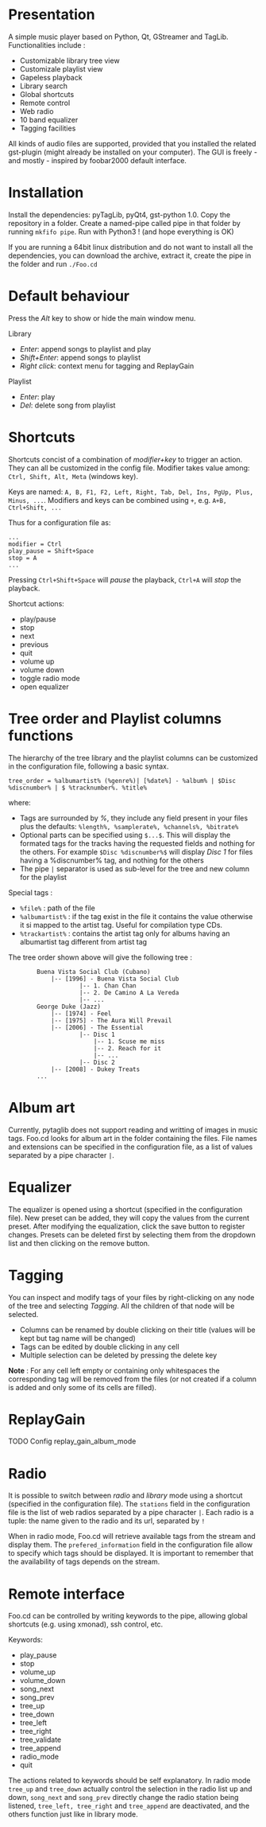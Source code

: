 Presentation
=============

A simple music player based on Python, Qt, GStreamer and TagLib. Functionalities include :
- Customizable library tree view
- Customizale playlist view
- Gapeless playback
- Library search
- Global shortcuts
- Remote control
- Web radio
- 10 band equalizer
- Tagging facilities

All kinds of audio files are supported, provided that you installed the related gst-plugin (might already be installed on your computer). The GUI is freely - and mostly - inspired by foobar2000 default interface.


<!---
![Alt text](/relative/path/to/img.jpg?raw=true "Optional Title")
-->

Installation
=============
Install the dependencies: pyTagLib, pyQt4, gst-python 1.0. Copy the repository in a folder. Create a named-pipe called pipe in that folder by running `mkfifo pipe`. Run with Python3 ! (and hope everything is OK)

If you are running a 64bit linux distribution and do not want to install all the dependencies, you can download the archive, extract it, create the pipe in the folder and run `./Foo.cd`


Default behaviour
=================
Press the *Alt* key to show or hide the main window menu.

Library
- *Enter*: append songs to playlist and play
- *Shift+Enter*: append songs to playlist
- *Right click*: context menu for tagging and ReplayGain

Playlist
- *Enter*: play
- *Del*: delete song from playlist 


Shortcuts
=============

Shortcuts concist of a combination of *modifier+key* to trigger an action. They can all be customized in the config file. Modifier takes value among: `Ctrl, Shift, Alt, Meta` (windows key).

Keys are named: `A, B, F1, F2, Left, Right, Tab, Del, Ins, PgUp, Plus, Minus, ...`. Modifiers and keys can be combined using `+`, e.g. `A+B, Ctrl+Shift, ... `

Thus for a configuration file as:
```
...
modifier = Ctrl
play_pause = Shift+Space
stop = A
...
```
Pressing `Ctrl+Shift+Space` will *pause* the playback, `Ctrl+A` will *stop* the playback.

Shortcut actions:
- play/pause
- stop
- next
- previous
- quit
- volume up
- volume down
- toggle radio mode
- open equalizer


Tree order and Playlist columns functions
==========================================

The hierarchy of the tree library and the playlist columns can be customized in the configuration file, following a basic syntax.

`tree_order = %albumartist% (%genre%)| [%date%] - %album% | $Disc %discnumber% | $ %tracknumber%. %title%`

where:

- Tags are surrounded by *%*, they include any field present in your files plus the defaults: `%length%, %samplerate%, %channels%, %bitrate%`
- Optional parts can be specified using `$...$`. This will display the formated tags for the tracks having the requested fields and nothing for the others. 
	For example `$Disc %discnumber%$` will display *Disc 1* for files having a %discnumber% tag, and nothing for the others
- The pipe `|` separator is used as sub-level for the tree and new column for the playlist


Special tags : 
- `%file%` : path of the file
- `%albumartist%` : if the tag exist in the file it contains the value otherwise it si mapped to the artist tag. Useful for compilation type CDs.
- `%trackartist%` : contains the artist tag only for albums having an albumartist tag different from artist tag


The tree order shown above will give the following tree :

```
		Buena Vista Social Club (Cubano)
			|-- [1996] - Buena Vista Social Club
					|-- 1. Chan Chan
					|-- 2. De Camino A La Vereda
					|-- ...
		George Duke (Jazz)
			|-- [1974] - Feel
			|-- [1975] - The Aura Will Prevail
			|-- [2006] - The Essential
					|-- Disc 1
						|-- 1. Scuse me miss
						|-- 2. Reach for it
						|-- ...
					|-- Disc 2
			|-- [2008] - Dukey Treats
		...	
```		

Album art
=========
Currently, pytaglib does not support reading and writting of images in music tags. Foo.cd looks for album art in the folder containing the files. File names and extensions can be specified in the configuration file, as a list of values separated by a pipe character `|`.


Equalizer
=========
The equalizer is opened using a shortcut (specified in the configuration file).
New preset can be added, they will copy the values from the current preset.
After modifying the equalization, click the save button to register changes.
Presets can be deleted first by selecting them from the dropdown list and then clicking on the remove button.


Tagging
=======
You can inspect and modify tags of your files by right-clicking on any node of the tree and selecting *Tagging*.
All the children of that node will be selected.
- Columns can be renamed by double clicking on their title (values will be kept but tag name will be changed)
- Tags can be edited by double clicking in any cell
- Multiple selection can be deleted by pressing the delete key

**Note** : For any cell left empty or containing only whitespaces the corresponding tag will be removed from the files (or not created if a column is added and only some of its cells are filled). 


ReplayGain
==========
TODO
Config replay_gain_album_mode


Radio
=====
It is possible to switch between *radio* and *library* mode using a shortcut (specified in the configuration file). 
The `stations` field in the configuration file is the list of web radios separated by a pipe character `|`. Each radio is a tuple: the name given to the radio and its url, separated by `!` 

When in radio mode, Foo.cd will retrieve available tags from the stream and display them. The `prefered_information` field in the configuration file allow to specify which tags should be displayed. It is important to remember that the availability of tags depends on the stream. 

Remote interface
=============
Foo.cd can be controlled by writing keywords to the pipe, allowing global shortcuts (e.g. using xmonad), ssh control, etc.

Keywords:
- play_pause
- stop
- volume_up
- volume_down
- song_next
- song_prev
- tree_up
- tree_down
- tree_left
- tree_right
- tree_validate
- tree_append
- radio_mode
- quit

The actions related to keywords should be self explanatory.
In radio mode  `tree_up` and `tree_down` actually control the selection in the radio list up and down,
`song_next` and `song_prev` directly change the radio station being listened,
`tree_left, tree_right` and `tree_append` are deactivated,
and the others function just like in library mode. 
